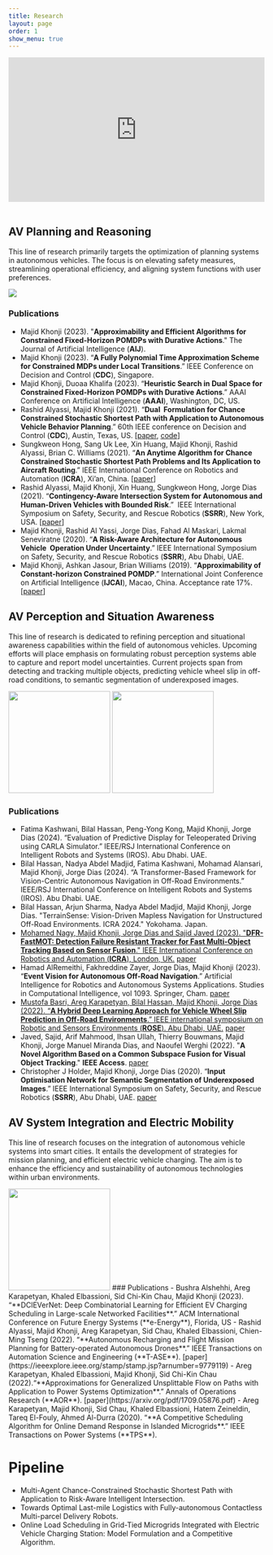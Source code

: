 ```yaml
---
title: Research
layout: page
order: 1
show_menu: true
---
```



<div class="video-container">
    <iframe src="https://www.youtube.com/embed/leuWJc1BwDA?si=5PHB0NEzuPpXgSQD&autoplay=1&modestbranding=1" 
            title="YouTube video player" frameborder="0" 
            allow="accelerometer; autoplay; clipboard-write; encrypted-media; gyroscope; picture-in-picture; web-share" 
            allowfullscreen>
    </iframe>
</div>

<br>

## AV Planning and Reasoning
This line of research primarily targets the optimization of planning systems in autonomous vehicles. The focus is on elevating safety measures, streamlining operational efficiency, and aligning system functions with user preferences.

<img src="/1-research/planning-img/banner.gif" >


### Publications
- Majid Khonji (2023). "**Approximability and Efficient Algorithms for Constrained Fixed-Horizon POMDPs with Durative Actions**." The Journal of Artificial Intelligence (**AIJ**).
- Majid Khonji (2023). “**A Fully Polynomial Time Approximation Scheme for Constrained MDPs under Local Transitions**.” IEEE Conference on Decision and Control (**CDC**), Singapore.
- Majid Khonji, Duoaa Khalifa (2023). “**Heuristic Search in Dual Space for Constrained Fixed-Horizon POMDPs with Durative Actions**.” AAAI Conference on Artificial Intelligence (**AAAI**), Washington, DC, US. 
- Rashid Alyassi, Majid Khonji (2021). “**Dual  Formulation for Chance Constrained Stochastic Shortest Path with Application to Autonomous Vehicle Behavior Planning**.” 60th IEEE conference on Decision and Control (**CDC**), Austin, Texas, US. [[paper](https://arxiv.org/pdf/2302.13115.pdf), [code](https://github.com/AV-Lab/Risk_Aware_ROS_Planner)]
- Sungkweon Hong, Sang Uk Lee, Xin Huang, Majid Khonji, Rashid Alyassi, Brian C. Williams (2021). “**An Anytime Algorithm for Chance Constrained Stochastic Shortest Path Problems and Its Application to Aircraft Routing**.” IEEE International Conference on Robotics and Automation (**ICRA**), Xi’an, China. [[paper](https://dspace.mit.edu/handle/1721.1/145649)]
- Rashid Alyassi, Majid Khonji, Xin Huang, Sungkweon Hong, Jorge Dias (2021). “**Contingency-Aware Intersection System for Autonomous and Human-Driven Vehicles with Bounded Risk**.”  IEEE International Symposium on Safety, Security, and Rescue Robotics (**SSRR**), New York, USA. [[paper](https://ieeexplore.ieee.org/document/9597687)]
- Majid Khonji, Rashid Al Yassi, Jorge Dias, Fahad Al Maskari, Lakmal Seneviratne (2020). “**A Risk-Aware Architecture for Autonomous Vehicle  Operation Under Uncertainty**.” IEEE International Symposium on Safety, Security, and Rescue Robotics (**SSRR**), Abu Dhabi, UAE.
- Majid Khonji, Ashkan Jasour, Brian Williams (2019). “**Approximability of Constant-horizon Constrained POMDP**.” International Joint Conference on Artificial Intelligence (**IJCAI**), Macao, China. Acceptance rate 17%. [[paper](https://www.ijcai.org/proceedings/2019/0775.pdf)]


## AV Perception and Situation Awareness
This line of research is dedicated to refining perception and situational awareness capabilities within the field of autonomous vehicles. Upcoming efforts will place emphasis on formulating robust perception systems able to capture and report model uncertainties. Current projects span from detecting and tracking multiple objects, predicting vehicle wheel slip in off-road conditions, to semantic segmentation of underexposed images.

<img src="/1-research/3d-multi-object-tracking-img/tracking-gif.gif" height="200">
<img src="/1-research/Offroad_AGV-Slip-Prediction-img/GIF_MUSTOFA_OP.gif" height="200">

### Publications
- Fatima Kashwani, Bilal Hassan, Peng-Yong Kong, Majid Khonji, Jorge Dias (2024). “Evaluation of Predictive Display for Teleoperated Driving using CARLA Simulator.” IEEE/RSJ International Conference on Intelligent Robots and Systems (IROS). Abu Dhabi. UAE.
- Bilal Hassan, Nadya Abdel Madjid, Fatima Kashwani, Mohamad Alansari, Majid Khonji, Jorge Dias (2024). “A Transformer-Based Framework for Vision-Centric  Autonomous Navigation in Off-Road Environments.” IEEE/RSJ International Conference on Intelligent Robots and Systems (IROS). Abu Dhabi. UAE.
- Bilal Hassan, Arjun Sharma, Nadya Abdel Madjid, Majid Khonji, Jorge Dias. "TerrainSense: Vision-Driven Mapless Navigation for Unstructured Off-Road Environments. ICRA 2024."  Yokohama. Japan.
- [Mohamed Nagy, Majid Khonji, Jorge Dias and Sajid Javed (2023). "**DFR-FastMOT: Detection Failure Resistant Tracker for Fast Multi-Object Tracking Based on Sensor Fusion**." IEEE International Conference on Robotics and Automation (**ICRA**), London, UK.](/research/MOT) [paper](https://arxiv.org/pdf/2302.14807.pdf)
- Hamad AlRemeithi, Fakhreddine Zayer, Jorge Dias, Majid Khonji (2023). “**Event Vision for Autonomous Off-Road Navigation**.” Artificial Intelligence for Robotics and Autonomous Systems Applications. Studies in Computational Intelligence, vol 1093. Springer, Cham. [paper](https://link.springer.com/chapter/10.1007/978-3-031-28715-2_8)
- [Mustofa Basri, Areg Karapetyan, Bilal Hassan, Majid Khonji, Jorge Dias (2022). “**A Hybrid Deep Learning Approach for Vehicle Wheel Slip Prediction in Off-Road Environments**.” IEEE international symposium on Robotic and Sensors Environments (**ROSE**). Abu Dhabi, UAE.](/research/offroad/) [paper](https://ieeexplore.ieee.org/document/9977432)
- Javed, Sajid, Arif Mahmood, Ihsan Ullah, Thierry Bouwmans, Majid Khonji, Jorge Manuel Miranda Dias, and Naoufel Werghi (2022). "**A Novel Algorithm Based on a Common Subspace Fusion for Visual Object Tracking**." **IEEE Access**. [paper](https://ieeexplore.ieee.org/stamp/stamp.jsp?tp=&arnumber=9723062)
- Christopher J Holder, Majid Khonji, Jorge Dias (2020). “**Input Optimisation Network for Semantic Segmentation of Underexposed Images**.” IEEE International Symposium on Safety, Security, and Rescue Robotics (**SSRR**), Abu Dhabi, UAE. [paper](https://ieeexplore.ieee.org/document/9292626)

## AV System Integration and Electric Mobility
This line of research focuses on the integration of autonomous vehicle systems into smart cities. It entails the development of strategies for mission planning, and efficient electric vehicle charging. The aim is to enhance the efficiency and sustainability of autonomous technologies within urban environments.

<img src="/1-research/integration-img/delivery-robot.gif" height="200">
### Publications
- Bushra Alshehhi, Areg Karapetyan, Khaled Elbassioni, Sid Chi-Kin Chau,  Majid Khonji (2023). “**DClEVerNet: Deep Combinatorial Learning for Efficient EV Charging Scheduling in Large-scale Networked Facilities**.” ACM International Conference on Future Energy Systems (**e-Energy**), Florida, US
- Rashid Alyassi, Majid Khonji, Areg Karapetyan, Sid Chau, Khaled Elbassioni, Chien-Ming Tseng (2022). “**Autonomous Recharging and Flight Mission Planning for Battery-operated Autonomous Drones**.” IEEE Transactions on Automation Science and Engineering (**T-ASE**). [paper](https://ieeexplore.ieee.org/stamp/stamp.jsp?arnumber=9779119)
- Areg Karapetyan, Khaled Elbassioni, Majid Khonji, Sid Chi-Kin Chau (2022).“**Approximations for Generalized Unsplittable Flow on Paths with Application to Power Systems Optimization**.” Annals of Operations Research (**AOR**). [paper](https://arxiv.org/pdf/1709.05876.pdf)
- Areg Karapetyan, Majid Khonji, Sid Chau, Khaled Elbassioni, Hatem Zeineldin, Tareq El-Fouly, Ahmed Al-Durra (2020). “**A Competitive Scheduling Algorithm for Online Demand Response in Islanded Microgrids**.” IEEE Transactions on Power Systems (**TPS**).

# Pipeline
- Multi-Agent Chance-Constrained Stochastic Shortest Path with Application to Risk-Aware Intelligent Intersection.
- Towards Optimal Last-mile Logistics with Fully-autonomous Contactless Multi-parcel Delivery Robots.
- Online Load Scheduling in Grid-Tied Microgrids Integrated with Electric Vehicle Charging Station: Model Formulation and a Competitive Algorithm.



<style>
.video-container {
    position: relative;
    padding-bottom: 56.25%; /* Adjust this value to match video's aspect ratio */
    height: 0;
    overflow: hidden;
}

.video-container iframe {
    position: absolute;
    top: 0;
    left: 0;
    width: 100%;
    height: 100%;
}

</style>